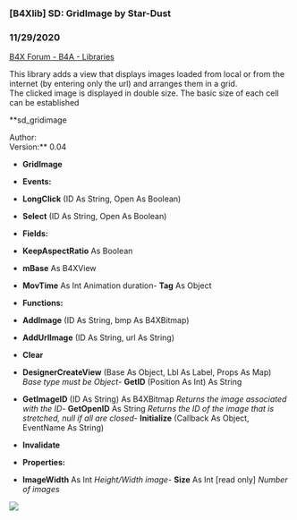 ### [B4Xlib] SD: GridImage by Star-Dust
### 11/29/2020
[B4X Forum - B4A - Libraries](https://www.b4x.com/android/forum/threads/124931/)

This library adds a view that displays images loaded from local or from the internet (by entering only the url) and arranges them in a grid.  
The clicked image is displayed in double size. The basic size of each cell can be established  
  
**sd\_gridimage  
  
Author:   
Version:** 0.04  

- **GridImage**

- **Events:**

- **LongClick** (ID As String, Open As Boolean)
- **Select** (ID As String, Open As Boolean)

- **Fields:**

- **KeepAspectRatio** As Boolean
- **mBase** As B4XView
- **MovTime** As Int
Animation duration- **Tag** As Object

- **Functions:**

- **AddImage** (ID As String, bmp As B4XBitmap)
- **AddUrlImage** (ID As String, url As String)
- **Clear**
- **DesignerCreateView** (Base As Object, Lbl As Label, Props As Map)
*Base type must be Object*- **GetID** (Position As Int) As String
- **GetImageID** (ID As String) As B4XBitmap
*Returns the image associated with the ID*- **GetOpenID** As String
*Returns the ID of the image that is stretched, null if all are closed*- **Initialize** (Callback As Object, EventName As String)
- **Invalidate**

- **Properties:**

- **ImageWidth** As Int
*Height/Width image*- **Size** As Int [read only]
*Number of images*
  
![](https://www.b4x.com/android/forum/attachments/103573)